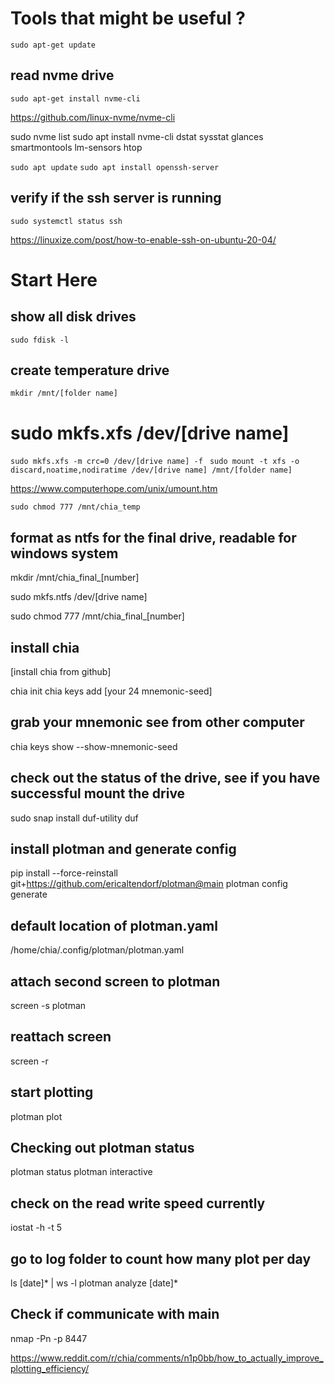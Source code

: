 # Tools that might be useful ?

`sudo apt-get update`
## read nvme drive
`sudo apt-get install nvme-cli`

https://github.com/linux-nvme/nvme-cli

sudo nvme list
sudo apt install nvme-cli dstat sysstat glances smartmontools lm-sensors htop

`sudo apt update`
`sudo apt install openssh-server`
## verify if the ssh server is running
`sudo systemctl status ssh`

https://linuxize.com/post/how-to-enable-ssh-on-ubuntu-20-04/

<!-------------------	Start here	------------------->
# Start Here

## show all disk drives
`sudo fdisk -l`


## create temperature drive
`mkdir /mnt/[folder name]`
# sudo mkfs.xfs /dev/[drive name]
`sudo mkfs.xfs -m crc=0 /dev/[drive name] -f `
`sudo mount -t xfs -o discard,noatime,nodiratime /dev/[drive name] /mnt/[folder name]`

https://www.computerhope.com/unix/umount.htm

`sudo chmod 777 /mnt/chia_temp`

## format as ntfs for the final drive, readable for windows system
mkdir /mnt/chia_final_[number]


<!-------------------	Do not format external drive if files already in there	------------------->
sudo mkfs.ntfs /dev/[drive name]

sudo chmod 777 /mnt/chia_final_[number]


## install chia
[install chia from github]

chia init
chia keys add [your 24 mnemonic-seed]
## grab your mnemonic see from other computer
chia keys show --show-mnemonic-seed

## check out the status of the drive, see if you have successful mount the drive
sudo snap install duf-utility
duf


## install plotman and generate config
pip install --force-reinstall git+https://github.com/ericaltendorf/plotman@main
plotman config generate

## default location of plotman.yaml
/home/chia/.config/plotman/plotman.yaml

## attach second screen to plotman
screen -s plotman
## reattach screen
screen -r

## start plotting
plotman plot

## Checking out plotman status
plotman status
plotman interactive

## check on the read write speed currently
iostat -h -t 5

## go to log folder to count how many plot per day
ls [date]* | ws -l
plotman analyze [date]*

## Check if communicate with main
nmap -Pn -p 8447 <farmerIP>


https://www.reddit.com/r/chia/comments/n1p0bb/how_to_actually_improve_plotting_efficiency/

